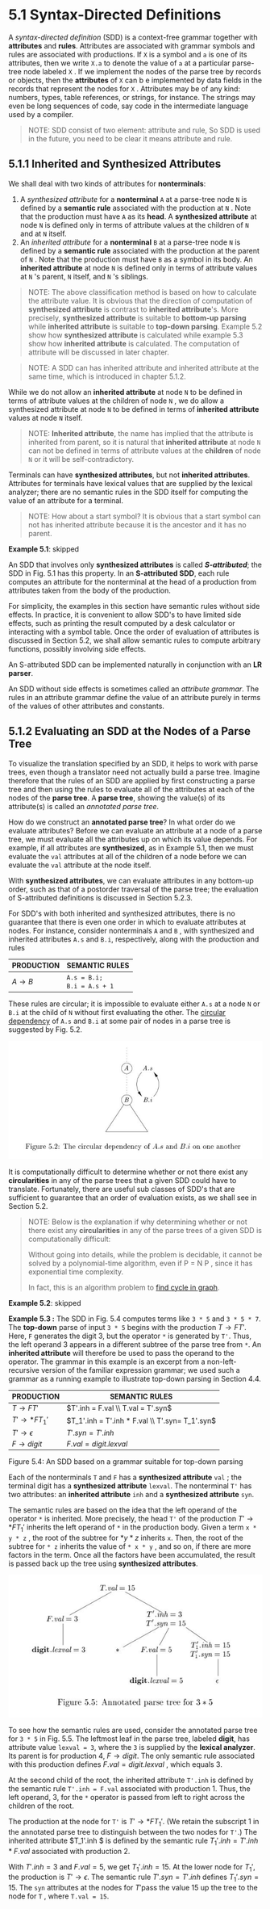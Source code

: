 # 5.1 Syntax-Directed Definitions

A *syntax-directed definition* (SDD) is a context-free grammar together with **attributes** and **rules**. Attributes are associated with grammar symbols and rules are associated with productions. If `X` is a symbol and `a` is one of its attributes, then we write `X.a` to denote the value of `a` at a particular parse-tree node labeled `X` . If we implement the nodes of the parse tree by records or objects, then the **attributes** of `X` can b e implemented by data fields in the records that represent the nodes for `X` . Attributes may be of any kind: numbers, types, table references, or strings, for instance. The strings may even be long sequences of
code, say code in the intermediate language used by a compiler.

> NOTE: SDD consist of two element: attribute and rule, So SDD is used in the future, you need to be clear it means attribute and rule.

## 5.1.1 Inherited and Synthesized Attributes

We shall deal with two kinds of attributes for **nonterminals**:

1. A *synthesized attribute* for a **nonterminal** `A` at a parse-tree node `N` is defined by a **semantic rule** associated with the production at `N` . Note that the production must have `A` as its **head**. A **synthesized attribute** at node `N` is defined only in terms of attribute values at the children of `N` and at `N` itself.
2. An *inherited attribute* for a **nonterminal** `B` at a parse-tree node `N` is defined by a **semantic rule** associated with the production at the parent of `N` . Note that the production must have `B` as a symbol in its body. An **inherited attribute** at node `N` is defined only in terms of attribute values at `N` 's parent, `N` itself, and `N` 's siblings.

> NOTE: The above classification method is based on how to calculate the attribute value. It is obvious that the direction of computation of **synthesized attribute** is contrast to **inherited attribute**'s. More precisely, **synthesized attribute** is suitable to **bottom-up parsing** while **inherited attribute** is suitable to **top-down parsing**. Example 5.2 show how **synthesized attribute** is calculated while example 5.3 show how **inherited attribute** is calculated. The computation of attribute will be discussed in later chapter. 

> NOTE: A SDD can has inherited attribute and inherited attribute at the same time, which is introduced in chapter 5.1.2.

While we do not allow an **inherited attribute** at node `N` to be defined in terms of attribute values at the children of node `N` , we do allow a synthesized attribute at node `N` to be defined in terms of **inherited attribute** values at node `N` itself.

> NOTE: **Inherited attribute**, the name has implied that the attribute is inherited from parent, so it is natural that **inherited attribute** at node `N` can not be defined in terms of attribute values at the **children** of node `N` or it will be self-contradictory.

Terminals can have **synthesized attributes**, but not **inherited attributes**. Attributes for terminals have lexical values that are supplied by the lexical analyzer; there are no semantic rules in the SDD itself for computing the value of an attribute for a terminal.

> NOTE: How about a start symbol? It is obvious that a start symbol can not has inherited attribute because it is the ancestor and it has no parent.

**Example 5.1**: skipped



An SDD that involves only **synthesized attributes** is called ***S-attributed***; the SDD in Fig. 5.1 has this property. In an **S-attributed SDD**, each rule computes an attribute for the nonterminal at the head of a production from attributes taken from the body of the production.

For simplicity, the examples in this section have semantic rules without side effects. In practice, it is convenient to allow SDD's to have limited side effects, such as printing the result computed by a desk calculator or interacting with a symbol table. Once the order of evaluation of attributes is discussed
in Section 5.2, we shall allow semantic rules to compute arbitrary functions, possibly involving side effects.

An S-attributed SDD can be implemented naturally in conjunction with an **LR parser**. 

An SDD without side effects is sometimes called an *attribute grammar*. The rules in an attribute grammar define the value of an attribute purely in terms of the values of other attributes and constants.



## 5.1.2 Evaluating an SDD at the Nodes of a Parse Tree

To visualize the translation specified by an SDD, it helps to work with parse trees, even though a translator need not actually build a parse tree. Imagine therefore that the rules of an SDD are applied by first constructing a parse tree and then using the rules to evaluate all of the attributes at each of the nodes
of the **parse tree**. A **parse tree**, showing the value(s) of its attribute(s) is called an *annotated parse tree*.

How do we construct an **annotated parse tree**? In what order do we evaluate attributes? Before we can evaluate an attribute at a node of a parse tree, we must evaluate all the attributes up on which its value depends. For example, if all attributes are **synthesized**, as in Example 5.1, then we must evaluate the
`val` attributes at all of the children of a node before we can evaluate the `val` attribute at the node itself.

With **synthesized attributes**, we can evaluate attributes in any bottom-up order, such as that of a postorder traversal of the parse tree; the evaluation of S-attributed definitions is discussed in Section 5.2.3.

For SDD's with both inherited and synthesized attributes, there is no guarantee that there is even one order in which to evaluate attributes at nodes. For instance, consider nonterminals `A` and `B` , with synthesized and inherited attributes `A.s` and `B.i`, respectively, along with the production and rules

| PRODUCTION | SEMANTIC RULES                  |
| ---------- | ------------------------------- |
| $A \to B$  | `A.s = B.i;`<br>`B.i = A.s + 1` |

These rules are circular; it is impossible to evaluate either `A.s` at a node `N` or `B.i` at the child of `N` without first evaluating the other. The [circular dependency](https://en.wikipedia.org/wiki/Circular_dependency) of `A.s` and `B.i` at some pair of nodes in a parse tree is suggested by Fig. 5.2.

![](./Figure5.2The-circular-dependency-of-A.s-and-B.i-on-one-another.jpg)



It is computationally difficult to determine whether or not there exist any **circularities** in any of the parse trees that a given SDD could have to translate. Fortunately, there are useful sub classes of SDD's that are sufficient to guarantee that an order of evaluation exists, as we shall see in Section 5.2.

> NOTE: Below is the explanation if why determining whether or not there exist any **circularities** in any of the parse trees of a given SDD is computationally difficult: 
>
> Without going into details, while the problem is decidable, it cannot be solved by a polynomial-time algorithm, even if P = N P , since it has exponential time complexity.
>
> In fact, this is an algorithm problem to [find cycle in graph](https://en.wikipedia.org/wiki/Cycle_detection).

**Example 5.2**: skipped

**Example 5.3 :** The SDD in Fig. 5.4 computes terms like `3 * 5` and `3 * 5 * 7`. The **top-down** parse of input `3 * 5` begins with the production $T \to F T'$. Here, `F` generates the digit 3, but the operator `*` is generated by `T'`. Thus, the left operand 3 appears in a different subtree of the parse tree from `*`. An **inherited attribute** will therefore be used to pass the operand to the operator. The grammar in this example is an excerpt from a non-left-recursive version of the familiar expression grammar; we used such a grammar as a running example to illustrate top-down parsing in Section 4.4.

| PRODUCTION        | SEMANTIC RULES                                  |
| ----------------- | ----------------------------------------------- |
| $T \to F T'$      | $T'.inh = F.val \\ T.val = T'.syn$              |
| $T' \to * F T_1'$ | $T_1'.inh = T'.inh * F.val \\ T'.syn= T_1'.syn$ |
| $T' \to \epsilon$ | $T'.syn = T'.inh$                               |
| $F \to digit$     | $F.val = digit.lexval$                          |

Figure 5.4: An SDD based on a grammar suitable for top-down parsing

Each of the nonterminals `T` and `F` has a **synthesized attribute** `val` ; the terminal digit has a **synthesized attribute** `lexval`. The nonterminal `T'` has two attributes: an **inherited attribute** `inh` and a **synthesized attribute** `syn`.

The semantic rules are based on the idea that the left operand of the operator `*` is inherited. More precisely, the head `T'` of the production $T' \to * F T_1'$ inherits the left operand of `*` in the production body. Given a term `x * y * z` , the root of the subtree for $* y * z$ inherits `x`. Then, the root of the subtree for
`* z` inherits the value of `* x * y` , and so on, if there are more factors in the term. Once all the factors have been accumulated, the result is passed back up the tree using **synthesized attributes**.

![](./Figure5.5Annotated-parse-tree-for-3-times-5.jpg)



To see how the semantic rules are used, consider the annotated parse tree for `3 * 5` in Fig. 5.5. The leftmost leaf in the parse tree, labeled **digit**, has attribute value `lexval = 3`, where the `3` is supplied by the **lexical analyzer**. Its parent is for production 4, $F \to digit$. The only semantic rule associated with this production defines $F.val = digit.lexval$ , which equals 3.

At the second child of the root, the inherited attribute `T'.inh` is defined by the semantic rule `T'.inh = F.val` associated with production 1. Thus, the left operand, 3, for the `*` operator is passed from left to right across the children of the root. 

The production at the node for `T'` is $T' \to * F T_1'$. (We retain the subscript 1 in the annotated parse tree to distinguish between the two nodes for `T'`.) The inherited attribute $T_1'.inh $ is defined by the semantic rule $T_1'.inh = T'.inh * F.val$ associated with production 2.

With $T'.inh = 3$ and $F.val = 5$, we get $T_1'.inh = 15$. At the lower node for $T_1'$, the production is $T' \to \epsilon$. The semantic rule $T'.syn = T'.inh$ defines $T_1'.syn = 15$. The `syn` attributes at the nodes for $T'$pass the value 15 up the tree to the node for `T` , where `T.val = 15`. 